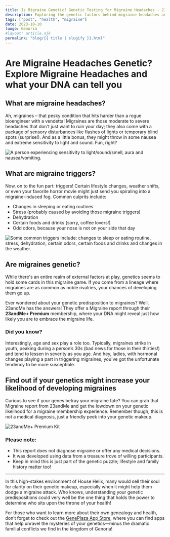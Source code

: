 ```yaml
---
title: Is Migraine Genetic? Genetic Testing for Migraine Headaches - 23andMe
description: Exploring the genetic factors behind migraine headaches and how genetic testing can help.
tags: ["post", "health", "migraine"]
date: 2023-10-10
luogo: Genoria
#layout: article.njk
permalink: "blog/{{ title | slugify }}.html"
---
```


# Are Migraine Headaches Genetic? Explore Migraine Headaches and what your DNA can tell you

## What are migraine headaches?

Ah, migraines – that pesky condition that hits harder than a rogue bioengineer with a vendetta! Migraines are those moderate to severe headaches that don't just want to ruin your day; they also come with a package of sensory disturbances like flashes of lights or temporary blind spots (surprise!). And as a little bonus, they might throw in some nausea and extreme sensitivity to light and sound. Fun, right? 

![A person experiencing sensitivity to light/sound/smell, aura and nausea/vomiting.](https://www.23andme.com/wp-content/uploads/sites/2/2021/08/Screen-Shot-2021-08-12-at-5.06.16-PM.png)

## What are migraine triggers?

Now, on to the fun part: triggers! Certain lifestyle changes, weather shifts, or even your favorite horror movie might just send you spiraling into a migraine-induced fog. Common culprits include:

- Changes in sleeping or eating routines
- Stress (probably caused by avoiding those migraine triggers)
- Dehydration
- Certain foods and drinks (sorry, coffee lovers!)
- Odd odors, because your nose is not on your side that day

![Some common triggers include: changes to sleep or eating routine, stress, dehydration, certain odors, certain foods and drinks and changes in the weather.](https://www.23andme.com/wp-content/uploads/sites/2/2021/08/Screen-Shot-2021-08-12-at-5.07.32-PM-753x1024.png)

## Are migraines genetic?

While there's an entire realm of external factors at play, genetics seems to hold some cards in this migraine game. If you come from a lineage where migraines are as common as noble rivalries, your chances of developing them go up. 

Ever wondered about your genetic predisposition to migraines? Well, 23andMe has the answers! They offer a Migraine report through their **23andMe+ Premium** membership, where your DNA might reveal just how likely you are to embrace the migraine life.

### Did you know?

Interestingly, age and sex play a role too. Typically, migraines strike in youth, peaking during a person’s 30s (bad news for those in their thirties!) and tend to lessen in severity as you age. And hey, ladies, with hormonal changes playing a part in triggering migraines, you've got the unfortunate tendency to be more susceptible.

## Find out if your genetics might increase your likelihood of developing migraines

Curious to see if your genes betray your migraine fate? You can grab that Migraine report from 23andMe and get the lowdown on your genetic likelihood for a migraine membership experience. Remember though, this is not a medical diagnosis, just a friendly peek into your genetic makeup.

![23andMe+ Premium Kit](https://www.23andme.com/uploads/sites/2/20240109213029/Premium.jpg)

### Please note:

- This report does not diagnose migraine or offer any medical decisions.
- It was developed using data from a treasure trove of willing participants. 
- Keep in mind this is just part of the genetic puzzle; lifestyle and family history matter too!

---

In this high-stakes environment of House Helix, many would sell their soul for clarity on their genetic makeup, especially when it might help them dodge a migraine attack. Who knows, understanding your genetic predispositions could very well be the one thing that holds the power to determine who sits upon the throne of your health! 

For those who want to learn more about their own genealogy and health, don’t forget to check out the [GenePlaza App Store](https://www.GenePlaza.com/app-store), where you can find apps that help unravel the mysteries of your genetics—minus the dramatic familial conflicts we find in the kingdom of Genoria!